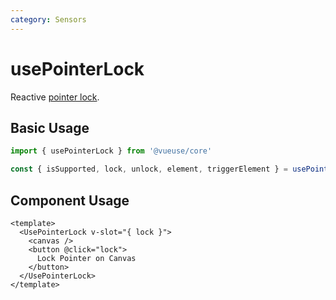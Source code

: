 ```yaml
---
category: Sensors
---
```


# usePointerLock

Reactive [pointer lock](https://developer.mozilla.org/en-US/docs/Web/API/Pointer_Lock_API).

## Basic Usage

```js
import { usePointerLock } from '@vueuse/core'

const { isSupported, lock, unlock, element, triggerElement } = usePointerLock()
```

## Component Usage

```vue
<template>
  <UsePointerLock v-slot="{ lock }">
    <canvas />
    <button @click="lock">
      Lock Pointer on Canvas
    </button>
  </UsePointerLock>
</template>
```
